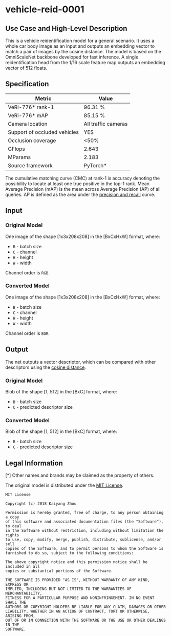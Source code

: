 # vehicle-reid-0001

## Use Case and High-Level Description

This is a vehicle reidentification model for a general scenario. It uses a whole
car body image as an input and outputs an embedding vector to match a pair of images
by the cosine distance. The model is based on the OmniScaleNet backbone developed for fast inference.
A single reidentification head from the 1/16 scale
feature map outputs an embedding vector of 512 floats.

## Specification

| Metric                            | Value                                     |
|-----------------------------------|-------------------------------------------|
| VeRi-776\* rank-1                 | 96.31 %                                   |
| VeRi-776\* mAP                    | 85.15 %                                   |
| Camera location                   | All traffic cameras                       |
| Support of occluded vehicles      | YES                                       |
| Occlusion coverage                | <50%                                      |
| GFlops                            | 2.643                                     |
| MParams                           | 2.183                                     |
| Source framework                  | PyTorch\*                                 |

The cumulative matching curve (CMC) at rank-1 is accuracy denoting the possibility
to locate at least one true positive in the top-1 rank.
Mean Average Precision (mAP) is the mean across Average Precision (AP) of all queries.
AP is defined as the area under the
[precision and recall](https://en.wikipedia.org/wiki/Precision_and_recall) curve.

## Input

### Original Model

One image of the shape [1x3x208x208] in the [BxCxHxW] format, where:

- `B` - batch size
- `C` - channel
- `H` - height
- `W` - width

Channel order is `RGB`.

### Converted Model

One image of the shape [1x3x208x208] in the [BxCxHxW] format, where:

- `B` - batch size
- `C` - channel
- `H` - height
- `W` - width

Channel order is `BGR`.

## Output

The net outputs a vector descriptor, which can be compared with other descriptors using the
[cosine distance](https://en.wikipedia.org/wiki/Cosine_similarity).

### Original Model

Blob of the shape [1, 512] in the [BxC] format, where:

- `B` - batch size
- `C` - predicted descriptor size

### Converted Model

Blob of the shape [1, 512] in the [BxC] format, where:

- `B` - batch size
- `C` - predicted descriptor size


## Legal Information
[\*] Other names and brands may be claimed as the property of others.

The original model is distributed under the
[MIT License](https://raw.githubusercontent.com/sovrasov/deep-person-reid/vehicle_reid/LICENSE).

```
MIT License

Copyright (c) 2018 Kaiyang Zhou

Permission is hereby granted, free of charge, to any person obtaining a copy
of this software and associated documentation files (the "Software"), to deal
in the Software without restriction, including without limitation the rights
to use, copy, modify, merge, publish, distribute, sublicense, and/or sell
copies of the Software, and to permit persons to whom the Software is
furnished to do so, subject to the following conditions:

The above copyright notice and this permission notice shall be included in all
copies or substantial portions of the Software.

THE SOFTWARE IS PROVIDED "AS IS", WITHOUT WARRANTY OF ANY KIND, EXPRESS OR
IMPLIED, INCLUDING BUT NOT LIMITED TO THE WARRANTIES OF MERCHANTABILITY,
FITNESS FOR A PARTICULAR PURPOSE AND NONINFRINGEMENT. IN NO EVENT SHALL THE
AUTHORS OR COPYRIGHT HOLDERS BE LIABLE FOR ANY CLAIM, DAMAGES OR OTHER
LIABILITY, WHETHER IN AN ACTION OF CONTRACT, TORT OR OTHERWISE, ARISING FROM,
OUT OF OR IN CONNECTION WITH THE SOFTWARE OR THE USE OR OTHER DEALINGS IN THE
SOFTWARE.
```
